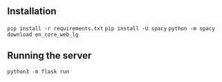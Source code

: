 ## Installation

`pip install -r requirements.txt`
`pip install -U spacy`
`python -m spacy download en_core_web_lg`

## Running the server

`python3 -m flask run`
